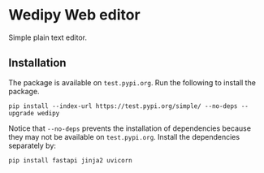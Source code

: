 # Wedipy Web editor

Simple plain text editor.


## Installation

The package is available on `test.pypi.org`. Run the following to install the package.

    pip install --index-url https://test.pypi.org/simple/ --no-deps --upgrade wedipy


Notice that `--no-deps` prevents the installation of dependencies because they may not be available on
`test.pypi.org`. Install the dependencies separately by:


    pip install fastapi jinja2 uvicorn




